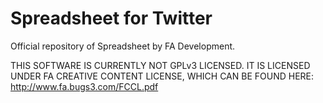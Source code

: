 # Spreadsheet for Twitter

Official repository of Spreadsheet by FA Development.

THIS SOFTWARE IS CURRENTLY NOT GPLv3 LICENSED. IT IS LICENSED UNDER FA CREATIVE CONTENT LICENSE, WHICH CAN BE FOUND HERE:
http://www.fa.bugs3.com/FCCL.pdf
